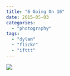 ```yaml
---
title: "6 Going On 16"
date: 2015-05-03
categories: 
  - "photography"
tags: 
  - "dylan"
  - "flickr"
  - "ifttt"
---
```


![](https://farm9.staticflickr.com/8775/17323583816_aeaafb11f4_b.jpg)
